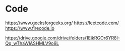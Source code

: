 # Code
https://www.geeksforgeeks.org/
https://leetcode.com/
https://www.firecode.io

https://drive.google.com/drive/folders/1EikRGOr6YR8I-Qq_wThaWlASHMLV9o6L

